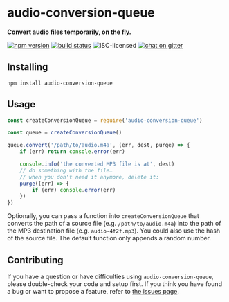 # audio-conversion-queue

**Convert audio files temporarily, on the fly.**

[![npm version](https://img.shields.io/npm/v/audio-conversion-queue.svg)](https://www.npmjs.com/package/audio-conversion-queue)
[![build status](https://api.travis-ci.org/derhuerst/audio-conversion-queue.svg?branch=master)](https://travis-ci.org/derhuerst/audio-conversion-queue)
![ISC-licensed](https://img.shields.io/github/license/derhuerst/audio-conversion-queue.svg)
[![chat on gitter](https://badges.gitter.im/derhuerst.svg)](https://gitter.im/derhuerst)


## Installing

```shell
npm install audio-conversion-queue
```


## Usage

```js
const createConversionQueue = require('audio-conversion-queue')

const queue = createConversionQueue()

queue.convert('/path/to/audio.m4a', (err, dest, purge) => {
	if (err) return console.error(err)

	console.info('the converted MP3 file is at', dest)
	// do something with the file…
	// when you don't need it anymore, delete it:
	purge((err) => {
		if (err) console.error(err)
	})
})
```

Optionally, you can pass a function into `createConversionQueue` that converts the path of a source file (e.g. `/path/to/audio.m4a`) into the path of the MP3 destination file (e.g. `audio-4f2f.mp3`). You could also use the hash of the source file. The default function only appends a random number.


## Contributing

If you have a question or have difficulties using `audio-conversion-queue`, please double-check your code and setup first. If you think you have found a bug or want to propose a feature, refer to [the issues page](https://github.com/derhuerst/audio-conversion-queue/issues).
